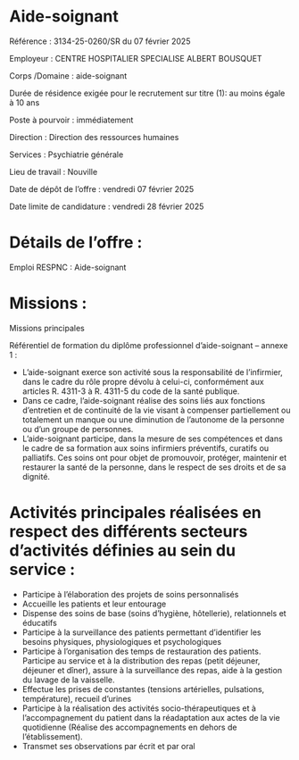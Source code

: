 # Aide-soignant

Référence : 3134-25-0260/SR du 07 février 2025

Employeur : CENTRE HOSPITALIER SPECIALISE ALBERT BOUSQUET

Corps /Domaine : aide-soignant

Durée de résidence exigée pour le recrutement sur titre (1): au moins égale à 10 ans

Poste à pourvoir : immédiatement

Direction : Direction des ressources humaines

Services : Psychiatrie générale

Lieu de travail : Nouville

Date de dépôt de l’offre : vendredi 07 février 2025

Date limite de candidature : vendredi 28 février 2025

# Détails de l’offre :

Emploi RESPNC : Aide-soignant

# Missions :

Missions principales

Référentiel de formation du diplôme professionnel d’aide-soignant – annexe 1 :

- L’aide-soignant exerce son activité sous la responsabilité de l’infirmier, dans le cadre du rôle propre dévolu à celui-ci, conformément aux articles R. 4311-3 à R. 4311-5 du code de la santé publique.
- Dans ce cadre, l’aide-soignant réalise des soins liés aux fonctions d’entretien et de continuité de la vie visant à compenser partiellement ou totalement un manque ou une diminution de l’autonome de la personne ou d’un groupe de personnes.
- L’aide-soignant participe, dans la mesure de ses compétences et dans le cadre de sa formation aux soins infirmiers préventifs, curatifs ou palliatifs. Ces soins ont pour objet de promouvoir, protéger, maintenir et restaurer la santé de la personne, dans le respect de ses droits et de sa dignité.

# Activités principales réalisées en respect des différents secteurs d’activités définies au sein du service :

- Participe à l’élaboration des projets de soins personnalisés
- Accueille les patients et leur entourage
- Dispense des soins de base (soins d’hygiène, hôtellerie), relationnels et éducatifs
- Participe à la surveillance des patients permettant d’identifier les besoins physiques, physiologiques et psychologiques
- Participe à l’organisation des temps de restauration des patients. Participe au service et à la distribution des repas (petit déjeuner, déjeuner et dîner), assure à la surveillance des repas, aide à la gestion du lavage de la vaisselle.
- Effectue les prises de constantes (tensions artérielles, pulsations, température), recueil d’urines
- Participe à la réalisation des activités socio-thérapeutiques et à l’accompagnement du patient dans la réadaptation aux actes de la vie quotidienne (Réalise des accompagnements en dehors de l’établissement).
- Transmet ses observations par écrit et par oral